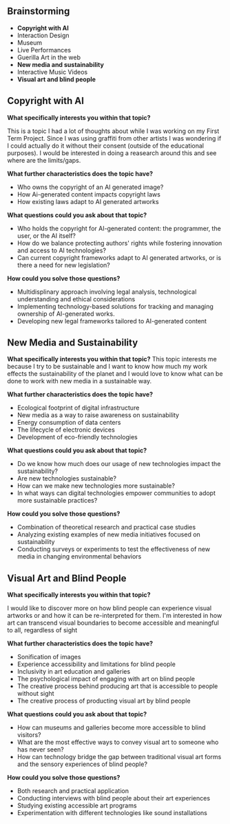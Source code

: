 ## Brainstorming

- **Copyright with AI**
- Interaction Design
- Museum
- Live Performances
- Guerilla Art in the web
- **New media and sustainability**
- Interactive Music Videos
- **Visual art and blind people**

## Copyright with AI

**What specifically interests you within that topic?**

This is a topic I had a lot of thoughts about while I was working on my First Term Project. Since I was using graffiti from other artists I was wondering if I could actually do it without their consent (outside of the educational purposes). I would be interested in doing a reasearch around this and see where are the limits/gaps.

**What further characteristics does the topic have?**

- Who owns the copyright of an AI generated image?
- How Ai-generated content impacts copyright laws 
- How existing laws adapt to AI generated artworks

**What questions could you ask about that topic?**

- Who holds the copyright for AI-generated content: the programmer, the user, or the AI itself?
- How do we balance protecting authors' rights while fostering innovation and access to AI technologies?
- Can current copyright frameworks adapt to AI generated artworks, or is there a need for new legislation?

**How could you solve those questions?**

- Multidisplinary approach involving legal analysis, technological understanding and ethical considerations
- Implementing technology-based solutions for tracking and managing ownership of AI-generated works.
- Developing new legal frameworks tailored to AI-generated content 


## New Media and Sustainability

**What specifically interests you within that topic?**
This topic interests me because I try to be sustainable and I want to know how much my work effects the sustainability of the planet and I would love to know what can be done to work with new media in a sustainable way.

**What further characteristics does the topic have?**

- Ecological footprint of digital infrastructure
- New media as a way to raise awareness on sustainability
- Energy consumption of data centers
- The lifecycle of electronic devices
- Development of eco-friendly technologies

**What questions could you ask about that topic?**

- Do we know how much does our usage of new technologies impact the sustainability?
- Are new technologies sustainable?
- How can we make new technologies more sustainable?
- In what ways can digital technologies empower communities to adopt more sustainable practices? 

**How could you solve those questions?**

- Combination of theoretical research and practical case studies 
- Analyzing existing examples of new media initiatives focused on sustainability
- Conducting surveys or experiments to test the effectiveness of new media in changing environmental behaviors



## Visual Art and Blind People

**What specifically interests you within that topic?**

I would like to discover more on how blind people can experience visual artworks or and how it can be re-interpreted for them.
I'm interested in how art can transcend visual boundaries to become accessible and meaningful to all, regardless of sight

**What further characteristics does the topic have?**

- Sonification of images 
- Experience accessibility and limitations for blind people 
- Inclusivity in art education and galleries
- The psychological impact of engaging with art on blind people 
- The creative process behind producing art that is accessible to people without sight
- The creative process of producting visual art by blind people

**What questions could you ask about that topic?**

- How can museums and galleries become more accessible to blind visitors?
- What are the most effective ways to convey visual art to someone who has never seen?
- How can technology bridge the gap between traditional visual art forms and the sensory experiences of blind people?

**How could you solve those questions?**

- Both research and practical application
- Conducting interviews with blind people about their art experiences
- Studying existing accessible art programs
- Experimentation with different technologies like sound installations 


